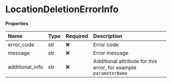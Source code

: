 # LocationDeletionErrorInfo

**Properties**

| Name            | Type | Required | Description                                                      |
| :-------------- | :--- | :------- | :--------------------------------------------------------------- |
| error_code      | str  | ❌       | Error code                                                       |
| message         | str  | ❌       | Error message                                                    |
| additional_info | str  | ❌       | Additional attribute for this error, for example `parameterName` |

<!-- This file was generated by liblab | https://liblab.com/ -->
